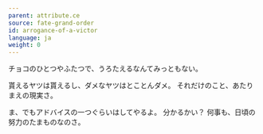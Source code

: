 ```yaml
---
parent: attribute.ce
source: fate-grand-order
id: arrogance-of-a-victor
language: ja
weight: 0
---
```


チョコのひとつやふたつで、うろたえるなんてみっともない。

貰えるヤツは貰えるし、ダメなヤツはとことんダメ。
それだけのこと、あたりまえの現実さ。

ま、でもアドバイスの一つぐらいはしてやるよ。
分かるかい？
何事も、日頃の努力のたまものなのさ。
